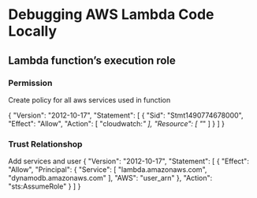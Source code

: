 # Debugging AWS Lambda Code Locally

## Lambda function’s execution role

### Permission
Create policy for all aws services used in function

{
    "Version": "2012-10-17",
    "Statement": [
        {
            "Sid": "Stmt1490774678000",
            "Effect": "Allow",
            "Action": [
                "cloudwatch:*"
            ],
            "Resource": [
                "*"
            ]
        }
    ]
}

### Trust Relationshop
Add services and user
{
  "Version": "2012-10-17",
  "Statement": [
    {
      "Effect": "Allow",
      "Principal": {
        "Service": [
          "lambda.amazonaws.com",
          "dynamodb.amazonaws.com"
        ],
        "AWS": "user_arn"
      },
      "Action": "sts:AssumeRole"
    }
  ]
}